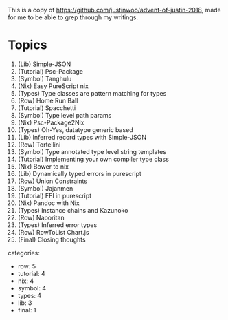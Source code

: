 This is a copy of <https://github.com/justinwoo/advent-of-justin-2018>, made for me to be able to grep through my writings.

# Topics

 1. (Lib)      Simple-JSON
 2. (Tutorial) Psc-Package
 3. (Symbol)   Tanghulu
 4. (Nix)      Easy PureScript nix
 5. (Types)    Type classes are pattern matching for types
 6. (Row)      Home Run Ball
 7. (Tutorial) Spacchetti
 8. (Symbol)   Type level path params
 9. (Nix)      Psc-Package2Nix
10. (Types)    Oh-Yes, datatype generic based
11. (Lib)      Inferred record types with Simple-JSON
12. (Row)      Tortellini
13. (Symbol)   Type annotated type level string templates
14. (Tutorial) Implementing your own compiler type class
15. (Nix)      Bower to nix
16. (Lib)      Dynamically typed errors in purescript
17. (Row)      Union Constraints
18. (Symbol)   Jajanmen
19. (Tutorial) FFI in purescript
20. (Nix)      Pandoc with Nix
21. (Types)    Instance chains and Kazunoko
22. (Row)      Naporitan
23. (Types)    Inferred error types
24. (Row)      RowToList Chart.js
25. (Final)    Closing thoughts

categories:

* row: 5
* tutorial: 4
* nix: 4
* symbol: 4
* types: 4
* lib: 3
* final: 1
